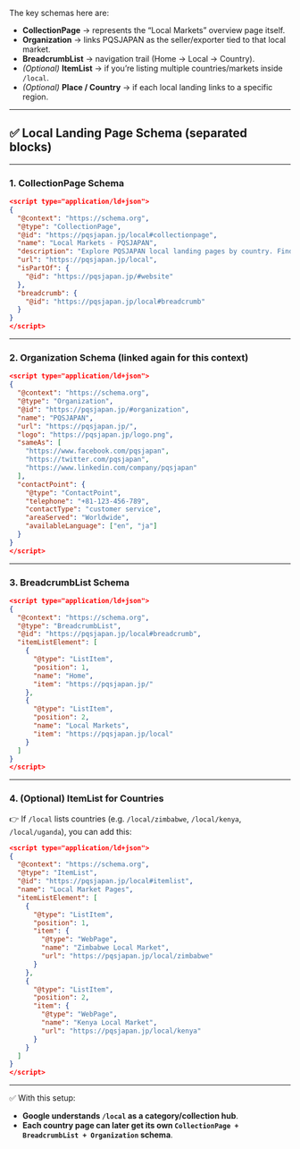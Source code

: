 The key schemas here are:

* **CollectionPage** → represents the “Local Markets” overview page itself.
* **Organization** → links PQSJAPAN as the seller/exporter tied to that local market.
* **BreadcrumbList** → navigation trail (Home → Local → Country).
* *(Optional)* **ItemList** → if you’re listing multiple countries/markets inside `/local`.
* *(Optional)* **Place / Country** → if each local landing links to a specific region.

---

## ✅ Local Landing Page Schema (separated blocks)

---

### **1. CollectionPage Schema**

```json
<script type="application/ld+json">
{
  "@context": "https://schema.org",
  "@type": "CollectionPage",
  "@id": "https://pqsjapan.jp/local#collectionpage",
  "name": "Local Markets - PQSJAPAN",
  "description": "Explore PQSJAPAN local landing pages by country. Find region-specific used car listings, import details, and export support for your market.",
  "url": "https://pqsjapan.jp/local",
  "isPartOf": {
    "@id": "https://pqsjapan.jp/#website"
  },
  "breadcrumb": {
    "@id": "https://pqsjapan.jp/local#breadcrumb"
  }
}
</script>
```

---

### **2. Organization Schema (linked again for this context)**

```json
<script type="application/ld+json">
{
  "@context": "https://schema.org",
  "@type": "Organization",
  "@id": "https://pqsjapan.jp/#organization",
  "name": "PQSJAPAN",
  "url": "https://pqsjapan.jp/",
  "logo": "https://pqsjapan.jp/logo.png",
  "sameAs": [
    "https://www.facebook.com/pqsjapan",
    "https://twitter.com/pqsjapan",
    "https://www.linkedin.com/company/pqsjapan"
  ],
  "contactPoint": {
    "@type": "ContactPoint",
    "telephone": "+81-123-456-789",
    "contactType": "customer service",
    "areaServed": "Worldwide",
    "availableLanguage": ["en", "ja"]
  }
}
</script>
```

---

### **3. BreadcrumbList Schema**

```json
<script type="application/ld+json">
{
  "@context": "https://schema.org",
  "@type": "BreadcrumbList",
  "@id": "https://pqsjapan.jp/local#breadcrumb",
  "itemListElement": [
    {
      "@type": "ListItem",
      "position": 1,
      "name": "Home",
      "item": "https://pqsjapan.jp/"
    },
    {
      "@type": "ListItem",
      "position": 2,
      "name": "Local Markets",
      "item": "https://pqsjapan.jp/local"
    }
  ]
}
</script>
```

---

### **4. (Optional) ItemList for Countries**

👉 If `/local` lists countries (e.g. `/local/zimbabwe`, `/local/kenya`, `/local/uganda`), you can add this:

```json
<script type="application/ld+json">
{
  "@context": "https://schema.org",
  "@type": "ItemList",
  "@id": "https://pqsjapan.jp/local#itemlist",
  "name": "Local Market Pages",
  "itemListElement": [
    {
      "@type": "ListItem",
      "position": 1,
      "item": {
        "@type": "WebPage",
        "name": "Zimbabwe Local Market",
        "url": "https://pqsjapan.jp/local/zimbabwe"
      }
    },
    {
      "@type": "ListItem",
      "position": 2,
      "item": {
        "@type": "WebPage",
        "name": "Kenya Local Market",
        "url": "https://pqsjapan.jp/local/kenya"
      }
    }
  ]
}
</script>
```

---

✅ With this setup:

* **Google understands `/local` as a category/collection hub**.
* **Each country page can later get its own `CollectionPage + BreadcrumbList + Organization` schema**.
